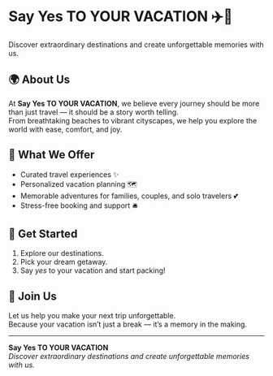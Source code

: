 # Say Yes TO YOUR VACATION ✈️🌴

Discover extraordinary destinations and create unforgettable memories with us.  

## 🌍 About Us
At **Say Yes TO YOUR VACATION**, we believe every journey should be more than just travel — it should be a story worth telling.  
From breathtaking beaches to vibrant cityscapes, we help you explore the world with ease, comfort, and joy.  

## 💫 What We Offer
- Curated travel experiences ✨  
- Personalized vacation planning 🗺️  
- Memorable adventures for families, couples, and solo travelers 💕  
- Stress-free booking and support 🛎️  

## 🚀 Get Started
1. Explore our destinations.  
2. Pick your dream getaway.  
3. Say *yes* to your vacation and start packing!  

## 🤝 Join Us
Let us help you make your next trip unforgettable.  
Because your vacation isn’t just a break — it’s a memory in the making.  

---
**Say Yes TO YOUR VACATION**  
*Discover extraordinary destinations and create unforgettable memories with us.*
